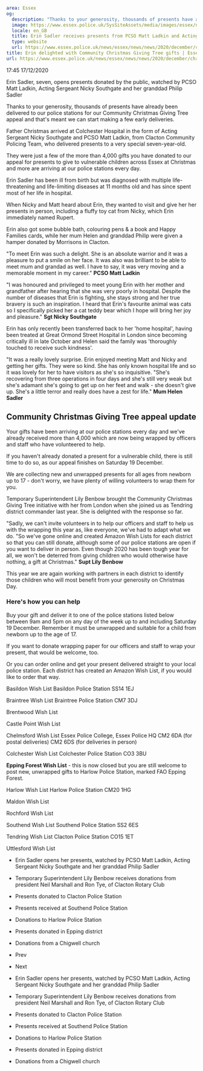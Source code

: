 ```yaml
area: Essex
og:
  description: "Thanks to your generosity, thousands of presents have already been delivered to our police stations for our Community Christmas Giving Tree appeal and that\u2019s meant we can start making a few early deliveries."
  image: https://www.essex.police.uk/SysSiteAssets/media/images/essex/news/news/2020/12-december/c-erin-visit-ml-erin-ps-ns-rupert-cat-600x300.jpg?crop=(15,0,585,300)&amp;w=600&amp;h=300&amp;scale=both
  locale: en_GB
  title: Erin Sadler receives presents from PCSO Matt Ladkin and Acting Sergeant Nicky Southgate
  type: website
  url: https://www.essex.police.uk/news/essex/news/news/2020/december/christmas-giving-tree/
title: Erin delighted with Community Christmas Giving Tree gifts | Essex Police
url: https://www.essex.police.uk/news/essex/news/news/2020/december/christmas-giving-tree/
```

17:45 17/12/2020

Erin Sadler, seven, opens presents donated by the public, watched by PCSO Matt Ladkin, Acting Sergeant Nicky Southgate and her granddad Philip Sadler

Thanks to your generosity, thousands of presents have already been delivered to our police stations for our Community Christmas Giving Tree appeal and that's meant we can start making a few early deliveries.

Father Christmas arrived at Colchester Hospital in the form of Acting Sergeant Nicky Southgate and PCSO Matt Ladkin, from Clacton Community Policing Team, who delivered presents to a very special seven-year-old.

They were just a few of the more than 4,000 gifts you have donated to our appeal for presents to give to vulnerable children across Essex at Christmas and more are arriving at our police stations every day.

Erin Sadler has been ill from birth but was diagnosed with multiple life-threatening and life-limiting diseases at 11 months old and has since spent most of her life in hospital.

When Nicky and Matt heard about Erin, they wanted to visit and give her her presents in person, including a fluffy toy cat from Nicky, which Erin immediately named Rupert.

Erin also got some bubble bath, colouring pens & a book and Happy Families cards, while her mum Helen and granddad Philip were given a hamper donated by Morrisons in Clacton.

"To meet Erin was such a delight. She is an absolute warrior and it was a pleasure to put a smile on her face. It was also was brilliant to be able to meet mum and grandad as well. I have to say, it was very moving and a memorable moment in my career."
 **PCSO Matt Ladkin**

"I was honoured and privileged to meet young Erin with her mother and grandfather after hearing that she was very poorly in hospital. Despite the number of diseases that Erin is fighting, she stays strong and her true bravery is such an inspiration. I heard that Erin's favourite animal was cats so I specifically picked her a cat teddy bear which I hope will bring her joy and pleasure."
 **Sgt Nicky Southgate**

Erin has only recently been transferred back to her 'home hospital', having been treated at Great Ormond Street Hospital in London since becoming critically ill in late October and Helen said the family was 'thoroughly touched to receive such kindness'.

"It was a really lovely surprise. Erin enjoyed meeting Matt and Nicky and getting her gifts. They were so kind. She has only known hospital life and so it was lovely for her to have visitors as she's so inquisitive.
"She's recovering from three operations in four days and she's still very weak but she's adamant she's going to get up on her feet and walk - she doesn't give up. She's a little terror and really does have a zest for life."
 **Mum Helen Sadler**

## Community Christmas Giving Tree appeal update

Your gifts have been arriving at our police stations every day and we've already received more than 4,000 which are now being wrapped by officers and staff who have volunteered to help.

If you haven't already donated a present for a vulnerable child, there is still time to do so, as our appeal finishes on Saturday 19 December.

We are collecting new and unwrapped presents for all ages from newborn up to 17 - don't worry, we have plenty of willing volunteers to wrap them for you.

Temporary Superintendent Lily Benbow brought the Community Christmas Giving Tree initiative with her from London when she joined us as Tendring district commander last year. She is delighted with the response so far.

"Sadly, we can't invite volunteers in to help our officers and staff to help us with the wrapping this year as, like everyone, we've had to adapt what we do.
"So we've gone online and created Amazon Wish Lists for each district so that you can still donate, although some of our police stations are open if you want to deliver in person. Even though 2020 has been tough year for all, we won't be deterred from giving children who would otherwise have nothing, a gift at Christmas."
 **Supt Lily Benbow**

This year we are again working with partners in each district to identify those children who will most benefit from your generosity on Christmas Day.

### Here's how you can help

Buy your gift and deliver it to one of the police stations listed below between 9am and 5pm on any day of the week up to and including Saturday 19 December. Remember it must be unwrapped and suitable for a child from newborn up to the age of 17.

If you want to donate wrapping paper for our officers and staff to wrap your present, that would be welcome, too.

Or you can order online and get your present delivered straight to your local police station. Each district has created an Amazon Wish List, if you would like to order that way.

Basildon Wish List
Basildon Police Station SS14 1EJ

Braintree Wish List
Braintree Police Station CM7 3DJ

Brentwood Wish List

Castle Point Wish List

Chelmsford Wish List
Essex Police College, Essex Police HQ
CM2 6DA (for postal deliveries)
CM2 6DS (for deliveries in person)

Colchester Wish List
Colchester Police Station CO3 3BU

**Epping Forest Wish List** \- this is now closed but you are still welcome to post new, unwrapped gifts to Harlow Police Station, marked FAO Epping Forest.

Harlow Wish List
Harlow Police Station CM20 1HG

Maldon Wish List

Rochford Wish List

Southend Wish List
Southend Police Station SS2 6ES

Tendring Wish List
Clacton Police Station CO15 1ET

Uttlesford Wish List

 * Erin Sadler opens her presents, watched by PCSO Matt Ladkin, Acting Sergeant Nicky Southgate and her granddad Philip Sadler

 * Temporary Superintendent Lily Benbow receives donations from president Neil Marshall and Ron Tye, of Clacton Rotary Club

 * Presents donated to Clacton Police Station

 * Presents received at Southend Police Station

 * Donations to Harlow Police Station

 * Presents donated in Epping district

 * Donations from a Chigwell church

 * Prev
 * Next

 * Erin Sadler opens her presents, watched by PCSO Matt Ladkin, Acting Sergeant Nicky Southgate and her granddad Philip Sadler

 * Temporary Superintendent Lily Benbow receives donations from president Neil Marshall and Ron Tye, of Clacton Rotary Club

 * Presents donated to Clacton Police Station

 * Presents received at Southend Police Station

 * Donations to Harlow Police Station

 * Presents donated in Epping district

 * Donations from a Chigwell church
